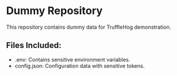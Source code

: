 # Dummy Repository

This repository contains dummy data for TruffleHog demonstration.

## Files Included:
- .env: Contains sensitive environment variables.
- config.json: Configuration data with sensitive tokens.